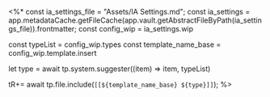  <%*
const ia_settings_file = "Assets/IA Settings.md";
const ia_settings = app.metadataCache.getFileCache(app.vault.getAbstractFileByPath(ia_settings_file)).frontmatter;
const config_wip = ia_settings.wip

const typeList = config_wip.types
const template_name_base = config_wip.template.insert

let type = await tp.system.suggester((item) => item, typeList)

tR+= await tp.file.include(`[[${template_name_base} ${type}]]`);
%>